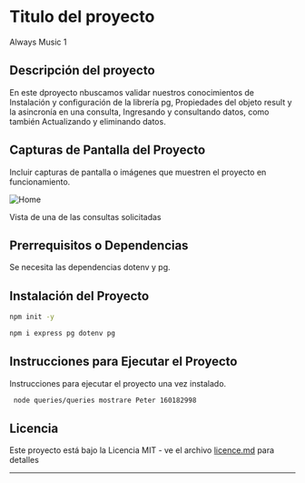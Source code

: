 
# Titulo del proyecto

Always Music 1

## Descripción del proyecto

En este dproyecto nbuscamos validar nuestros conocimientos de Instalación y configuración de la
librería pg, Propiedades del objeto result y la asincronía en una consulta, Ingresando y
consultando datos, como también Actualizando y eliminando datos.

## Capturas de Pantalla del Proyecto

Incluir capturas de pantalla o imágenes que muestren el proyecto en funcionamiento.

![Home](./assets/img/Captura%20de%20pantalla%202024-05-24%20a%20la(s)%204.36.25 p. m..png)

Vista de una de las consultas solicitadas

## Prerrequisitos o Dependencias

Se necesita las dependencias dotenv y pg.

## Instalación del Proyecto


```bash
npm init -y
```


```bash
npm i express pg dotenv pg
```

## Instrucciones para Ejecutar el Proyecto

Instrucciones para ejecutar el proyecto una vez instalado.

```bash
 node queries/queries mostrare Peter 160182998
```

## Licencia

Este proyecto está bajo la Licencia MIT - ve el archivo [licence.md](LICENSE) para detalles

---
